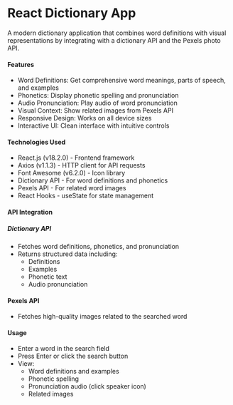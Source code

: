 # React Dictionary App

A modern dictionary application that combines word definitions with visual representations by integrating with a dictionary API and the Pexels photo API.

#### Features

* Word Definitions: Get comprehensive word meanings, parts of speech, and examples
* Phonetics: Display phonetic spelling and pronunciation
* Audio Pronunciation: Play audio of word pronunciation
* Visual Context: Show related images from Pexels API
* Responsive Design: Works on all device sizes
* Interactive UI: Clean interface with intuitive controls

#### Technologies Used

* React.js (v18.2.0) - Frontend framework
* Axios (v1.1.3) - HTTP client for API requests
* Font Awesome (v6.2.0) - Icon library
* Dictionary API - For word definitions and phonetics
* Pexels API - For related word images
* React Hooks - useState for state management

#### API Integration

##### Dictionary API
* Fetches word definitions, phonetics, and pronunciation
* Returns structured data including:
  * Definitions
  * Examples
  * Phonetic text
  * Audio pronunciation

#### Pexels API
* Fetches high-quality images related to the searched word

#### Usage
* Enter a word in the search field
* Press Enter or click the search button
* View:
  * Word definitions and examples
  * Phonetic spelling
  * Pronunciation audio (click speaker icon)
  * Related images
  



